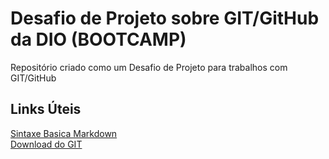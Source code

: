 # Desafio de Projeto sobre GIT/GitHub da DIO (BOOTCAMP)
Repositório criado como um Desafio de Projeto para trabalhos com GIT/GitHub


## Links Úteis
[Sintaxe Basica Markdown](https://www.markdownguide.org/)
<br/>
[Download do GIT](https://git-scm.com/)
